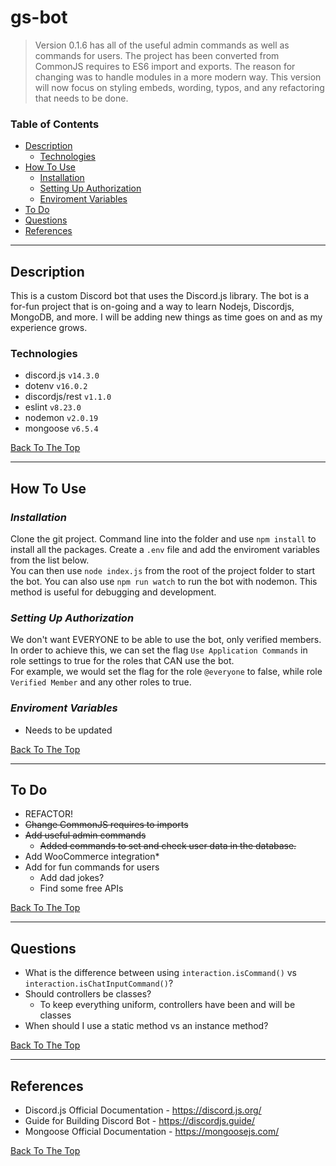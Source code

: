 # gs-bot

> Version 0.1.6 has all of the useful admin commands as well as commands for users. The project has been converted from CommonJS requires to ES6 import and exports. The reason for changing was to handle modules in a more modern way. This version will now focus on styling embeds, wording, typos, and any refactoring that needs to be done.

### Table of Contents

- [Description](#description)
  - [Technologies](#technologies)
- [How To Use](#how-to-use)
  - [Installation](#installation)
  - [Setting Up Authorization](#setting-up-authorization)
  - [Enviroment Variables](#enviroment-variables)
- [To Do](#to-do)
- [Questions](#questions)
- [References](#references)

---

## Description

This is a custom Discord bot that uses the Discord.js library. The bot is a for-fun project that is on-going and a way to learn Nodejs, Discordjs, MongoDB, and more. I will be adding new things as time goes on and as my experience grows.

### Technologies

- discord.js `v14.3.0`
- dotenv `v16.0.2`
- discordjs/rest `v1.1.0`
- eslint `v8.23.0`
- nodemon `v2.0.19`
- mongoose `v6.5.4`

[Back To The Top](#gs-bot)

---

## How To Use

### _Installation_

Clone the git project. Command line into the folder and use `npm install` to install all the packages. Create a `.env` file and add the enviroment variables from the list below.  
You can then use `node index.js` from the root of the project folder to start the bot. You can also use `npm run watch` to run the bot with nodemon. This method is useful for debugging and development.

### _Setting Up Authorization_

We don't want EVERYONE to be able to use the bot, only verified members. In order to achieve this, we can set the flag `Use Application Commands` in role settings to true for the roles that CAN use the bot.  
For example, we would set the flag for the role `@everyone` to false, while role `Verified Member` and any other roles to true.

### _Enviroment Variables_

- Needs to be updated

[Back To The Top](#gs-bot)

---

## To Do

- REFACTOR!
- ~~Change CommonJS requires to imports~~
- ~~Add useful admin commands~~
  - ~~Added commands to set and check user data in the database.~~
- Add WooCommerce integration\*
- Add for fun commands for users
  - Add dad jokes?
  - Find some free APIs

[Back To The Top](#gs-bot)

---

## Questions

- What is the difference between using `interaction.isCommand()` vs `interaction.isChatInputCommand()`?
- Should controllers be classes?
  - To keep everything uniform, controllers have been and will be classes
- When should I use a static method vs an instance method?

[Back To The Top](#gs-bot)

---

## References

- Discord.js Official Documentation - https://discord.js.org/
- Guide for Building Discord Bot - https://discordjs.guide/
- Mongoose Official Documentation - https://mongoosejs.com/

[Back To The Top](#gs-bot)
